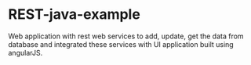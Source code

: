 # REST-java-example
Web application with rest web services to add, update, get the data from database and integrated these services with UI application built using angularJS.
